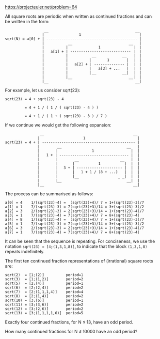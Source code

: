 https://projecteuler.net/problem=64

All square roots are periodic when written as continued fractions and can be
written in the form:

```
                  __                                        __
                 |                1                           |
sqrt(N) = a[0] + | ------------------------------------------ |
                 |           __                          __   |
                 |          |              1               |  |
                 |   a[1] + | ---------------------------- |  |
                 |          |           __            __   |  |
                 |          |          |       1        |  |  |
                 |          |   a[2] + | -------------- |  |  |
                 |          |          |   a[3] + ...   |  |  |
                 |          |          |__            __|  |  |
                 |          |__                          __|  |
                 |__                                        __|
```

For example, let us consider sqrt(23):

```
sqrt(23) = 4 + sqrt(23) - 4

         = 4 + 1 / ( 1 / ( sqrt(23) - 4 ) )

         = 4 + 1 / ( 1 + ( sqrt(23) - 3 ) / 7 )
```

If we continue we would get the following expansion:

```
                __                                         __
               |                    1                        |
sqrt(23) = 4 + | ------------------------------------------- |
               |        __                              __   |
               |       |                1                 |  |
               |   1 + | -------------------------------- |  |
               |       |        __                   __   |  |
               |       |       |           1           |  |  |
               |       |   3 + | --------------------- |  |  |
               |       |       |   1 + 1 / (8 + ...)   |  |  |
               |       |       |__                  _ _|  |  |
               |       |__                              __|  |
               |__                                         __|
```

The process can be summarised as follows:

```
a[0] = 4    1/(sqrt(23)-4) =  (sqrt(23)+4)/ 7 = 1+(sqrt(23)-3)/7
a[1] = 1    7/(sqrt(23)-3) = 7(sqrt(23)+3)/14 = 3+(sqrt(23)-3)/2
a[2] = 3    2/(sqrt(23)-3) = 2(sqrt(23)+3)/14 = 1+(sqrt(23)-4)/7
a[3] = 1    7/(sqrt(23)-4) = 7(sqrt(23)+4)/ 7 = 8+(sqrt(23)-4)
a[4] = 8    1/(sqrt(23)-4) =  (sqrt(23)+4)/ 7 = 1+(sqrt(23)-3)/7
a[5] = 1    7/(sqrt(23)-3) = 7(sqrt(23)+3)/14 = 3+(sqrt(23)-3)/2
a[6] = 3    2/(sqrt(23)-3) = 2(sqrt(23)+3)/14 = 1+(sqrt(23)-4)/7
a[7] = 1    7/(sqrt(23)-4) = 7(sqrt(23)+4)/ 7 = 8+(sqrt(23)-4)
```

It can be seen that the sequence is repeating. For conciseness, we use the
notation `sqrt(23) = [4;(1,3,1,8)]`, to indicate that the block `(1,3,1,8)`
repeats indefinitely.

The first ten continued fraction representations of (irrational) square roots
are:

```
sqrt(2)  = [1;(2)]          period=1
sqrt(3)  = [1;(1,2)]        period=2
sqrt(5)  = [2;(4)]          period=1
sqrt(6)  = [2;(2,4)]        period=2
sqrt(7)  = [2;(1,1,1,4)]    period=4
sqrt(8)  = [2;(1,4)]        period=2
sqrt(10) = [3;(6)]          period=1
sqrt(11) = [3;(3,6)]        period=2
sqrt(12) = [3;(2,6)]        period=2
sqrt(13) = [3;(1,1,1,1,6)]  period=5
```

Exactly four continued fractions, for N ≤ 13, have an odd period.

How many continued fractions for N ≤ 10000 have an odd period?
